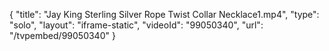 {
    "title": "Jay King Sterling Silver Rope Twist Collar Necklace1.mp4",
    "type": "solo",
    "layout": "iframe-static",
    "videoId": "99050340",
    "url": "\/tvpembed\/99050340"
}